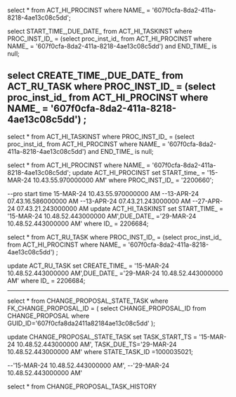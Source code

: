 select * from ACT_HI_PROCINST where NAME_ = '607f0cfa-8da2-411a-8218-4ae13c08c5dd';

select START_TIME_,DUE_DATE_ from ACT_HI_TASKINST 
where PROC_INST_ID_ = (select proc_inst_id_ from ACT_HI_PROCINST
where NAME_ = '607f0cfa-8da2-411a-8218-4ae13c08c5dd')
and END_TIME_ is null;

select CREATE_TIME_,DUE_DATE_ from ACT_RU_TASK where PROC_INST_ID_ = (select proc_inst_id_ from ACT_HI_PROCINST
where NAME_ = '607f0cfa-8da2-411a-8218-4ae13c08c5dd')
; 
--------------------------------------------------


select * from ACT_HI_TASKINST 
where PROC_INST_ID_ = (select proc_inst_id_ from ACT_HI_PROCINST
where NAME_ = '607f0cfa-8da2-411a-8218-4ae13c08c5dd')
and END_TIME_ is null;

select * from ACT_HI_PROCINST
where NAME_ = '607f0cfa-8da2-411a-8218-4ae13c08c5dd';
update ACT_HI_PROCINST set START_time_ = '15-MAR-24 10.43.55.970000000 AM' 
where PROC_INST_ID_ = '2200660';

--pro start time 15-MAR-24 10.43.55.970000000 AM
--13-APR-24 07.43.16.586000000 AM
--13-APR-24 07.43.21.243000000 AM
--27-APR-24 07.43.21.243000000 AM
update ACT_HI_TASKINST set 
START_TIME_ = '15-MAR-24 10.48.52.443000000 AM',DUE_DATE_ ='29-MAR-24 10.48.52.443000000 AM'
where ID_ = 2206684;


select * from ACT_RU_TASK where PROC_INST_ID_ = (select proc_inst_id_ from ACT_HI_PROCINST
where NAME_ = '607f0cfa-8da2-411a-8218-4ae13c08c5dd')
;

update ACT_RU_TASK set 
CREATE_TIME_ = '15-MAR-24 10.48.52.443000000 AM',DUE_DATE_ ='29-MAR-24 10.48.52.443000000 AM'
where ID_ = 2206684;



------------------


select * from CHANGE_PROPOSAL_STATE_TASK where FK_CHANGE_PROPOSAL_ID = (
select CHANGE_PROPOSAL_ID from CHANGE_PROPOSAL where GUID_ID='607f0cfa8da2411a82184ae13c08c5dd'
);

update CHANGE_PROPOSAL_STATE_TASK 
set TASK_START_TS = '15-MAR-24 10.48.52.443000000 AM', TASK_DUE_TS='29-MAR-24 10.48.52.443000000 AM'
where STATE_TASK_ID =1000035021;

 --'15-MAR-24 10.48.52.443000000 AM',
 --'29-MAR-24 10.48.52.443000000 AM'
 
 select * from CHANGE_PROPOSAL_TASK_HISTORY
 
